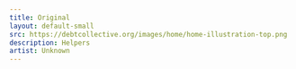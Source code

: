 ```yaml
---
title: Original
layout: default-small
src: https://debtcollective.org/images/home/home-illustration-top.png
description: Helpers
artist: Unknown
---
```


